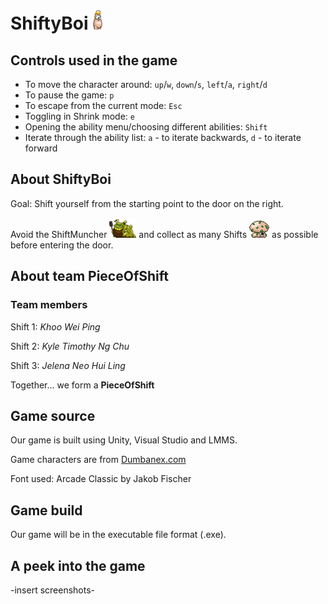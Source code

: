 # ShiftyBoi ![alt text](https://github.com/SanBaiKuai/SanBaiKuai/blob/master/Assets/Sprites/shiftyboi_for_github.png "ShiftyBoi")


## Controls used in the game
* To move the character around: `up`/`w`, `down`/`s`, `left`/`a`, `right`/`d`
* To pause the game: `p`
* To escape from the current mode: `Esc`
* Toggling in Shrink mode: `e`
* Opening the ability menu/choosing different abilities: `Shift`
* Iterate through the ability list: `a` - to iterate backwards, `d` - to iterate forward

## About ShiftyBoi
Goal: Shift yourself from the starting point to the door on the right.

Avoid the ShiftMuncher ![alt text](https://github.com/SanBaiKuai/SanBaiKuai/blob/master/Assets/Sprites/shiftmuncher%20for%20github.png "ShiftMuncher") and collect as many Shifts ![alt text](https://github.com/SanBaiKuai/SanBaiKuai/blob/master/Assets/Sprites/s_bleegaunt_move.png "Shift") as possible before entering the door.

## About team PieceOfShift
### Team members
Shift 1: *Khoo Wei Ping*

Shift 2: *Kyle Timothy Ng Chu*

Shift 3: *Jelena Neo Hui Ling*

Together... we form a **PieceOfShift**

## Game source
Our game is built using Unity, Visual Studio and LMMS.

Game characters are from [Dumbanex.com](http://www.dumbmanex.com/bynd_freestuff.html)

Font used: Arcade Classic by Jakob Fischer

## Game build
Our game will be in the executable file format (.exe).

## A peek into the game
-insert screenshots-
